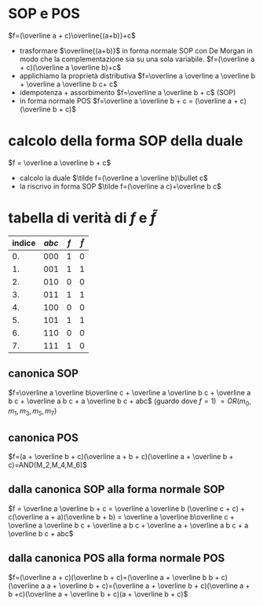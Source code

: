 # SOP e POS
$f=(\overline a + c)\overline{(a+b)}+c$
- trasformare $\overline{(a+b)}$ in forma normale SOP con De Morgan in modo che la complementazione sia su una sola variabile.
$f=(\overline a + c)(\overline a \overline b)+c$
- applichiamo la proprietà distributiva
$f=\overline a \overline a \overline b + \overline a \overline b c+ c$
- idempotenza + assorbimento
$f=\overline a \overline b + c$ (SOP)
- in forma normale POS
$f=\overline a \overline b + c = (\overline a + c)(\overline b + c)$

# calcolo della forma SOP della duale
$f = \overline a \overline b + c$
- calcolo la duale
$\tilde f=(\overline a \overline b)\bullet c$
- la riscrivo in forma SOP
$\tilde f=(\overline a c)+\overline b c$

# tabella di verità di $f$ e $\tilde f$

| indice | $abc$ | $f$ | $\tilde f$ |
| ------ | ----- | --- | ---------- |
| 0.     | 000   | 1   | 0          |
| 1.     | 001   | 1   | 1          |
| 2.     | 010   | 0   | 0          |
| 3.     | 011   | 1   | 1          |
| 4.     | 100   | 0   | 0          |
| 5.     | 101   | 1   | 1          |
| 6.     | 110   | 0   | 0          |
| 7.     | 111   | 1   | 0          |
## canonica SOP
$f=\overline a \overline b\overline c + \overline a \overline b c + \overline a b c + \overline a b c + a \overline b c + abc$ (guardo dove $f=1$) $= OR(m_{0}, m_{1}, m_{3}, m_{5}, m_{7})$
## canonica POS
$f=(a + \overline b + c)(\overline a + b + c)(\overline a + \overline b + c)=AND(M_2,M_4,M_6)$
## dalla canonica SOP alla forma normale SOP
$f = \overline a \overline b + c = \overline a \overline b (\overline c + c) + c(\overline a + a)(\overline b + b) = \overline a \overline b\overline c + \overline a \overline b c + \overline a b c + \overline a + \overline a b c + a \overline b c + abc$
## dalla canonica POS alla forma normale POS
$f=(\overline a + c)(\overline b + c)=(\overline a + \overline b b + c)(\overline a a + \overline b + c)=(\overline a + \overline b + c)(\overline a + b +c)(\overline a + \overline b + c)(a + \overline b + c)$

